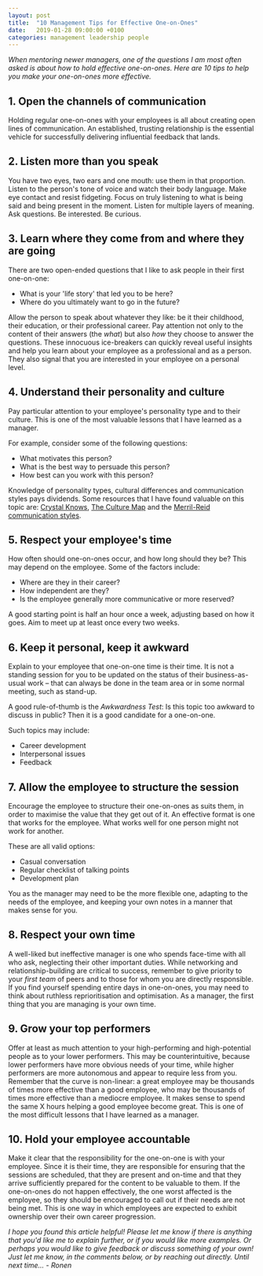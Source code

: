 ```yaml
---
layout: post
title:  "10 Management Tips for Effective One-on-Ones"
date:   2019-01-28 09:00:00 +0100
categories: management leadership people
---
```


*When mentoring newer managers, one of the questions I am most often asked is about how to hold effective one-on-ones. Here are 10 tips to help you make your one-on-ones more effective.*

## 1. Open the channels of communication

Holding regular one-on-ones with your employees is all about creating open lines of communication. An established, trusting relationship is the essential vehicle for successfully delivering influential feedback that lands.

## 2. Listen more than you speak

You have two eyes, two ears and one mouth: use them in that proportion. Listen to the person's tone of voice and watch their body language. Make eye contact and resist fidgeting. Focus on truly listening to what is being said and being present in the moment. Listen for multiple layers of meaning. Ask questions. Be interested. Be curious.

## 3. Learn where they come from and where they are going

There are two open-ended questions that I like to ask people in their first one-on-one:

* What is your 'life story' that led you to be here?
* Where do you ultimately want to go in the future?

Allow the person to speak about whatever they like: be it their childhood, their education, or their professional career. Pay attention not only to the content of their answers (the *what*) but also *how* they choose to answer the questions. These innocuous ice-breakers can quickly reveal useful insights and help you learn about your employee as a professional and as a person. They also signal that you are interested in your employee on a personal level.

## 4. Understand their personality and culture

Pay particular attention to your employee's personality type and to their culture. This is one of the most valuable lessons that I have learned as a manager.

For example, consider some of the following questions:

* What motivates this person?
* What is the best way to persuade this person?
* How best can you work with this person?

Knowledge of personality types, cultural differences and communication styles pays dividends. Some resources that I have found valuable on this topic are: [Crystal Knows](https://crystalknows.com), [The Culture Map](https://www.amazon.com/Culture-Map-INTL-ED-Decoding-ebook/dp/B06XCJ125R) and the [Merril-Reid communication styles](http://www.ucd.ie/t4cms/Personality%20Categories.pdf).

## 5. Respect your employee's time

How often should one-on-ones occur, and how long should they be? This may depend on the employee. Some of the factors include:

* Where are they in their career?
* How independent are they?
* Is the employee generally more communicative or more reserved?

A good starting point is half an hour once a week, adjusting based on how it goes. Aim to meet up at least once every two weeks.

## 6. Keep it personal, keep it awkward

Explain to your employee that one-on-one time is their time. It is not a standing session for you to be updated on the status of their business-as-usual work – that can always be done in the team area or in some normal meeting, such as stand-up.

A good rule-of-thumb is the *Awkwardness Test*: Is this topic too awkward to discuss in public? Then it is a good candidate for a one-on-one.

Such topics may include:

* Career development
* Interpersonal issues
* Feedback

## 7. Allow the employee to structure the session

Encourage the employee to structure their one-on-ones as suits them, in order to maximise the value that they get out of it. An effective format is one that works for the employee. What works well for one person might not work for another.

These are all valid options:

* Casual conversation
* Regular checklist of talking points
* Development plan

You as the manager may need to be the more flexible one, adapting to the needs of the employee, and keeping your own notes in a manner that makes sense for you.

## 8. Respect your own time

A well-liked but ineffective manager is one who spends face-time with all who ask, neglecting their other important duties. While networking and relationship-building are critical to success, remember to give priority to your *first team* of peers and to those for whom you are directly responsible. If you find yourself spending entire days in one-on-ones, you may need to think about ruthless reprioritisation and optimisation. As a manager, the first thing that you are managing is your own time.

## 9. Grow your top performers

Offer at least as much attention to your high-performing and high-potential people as to your lower performers. This may be counterintuitive, because lower performers have more obvious needs of your time, while higher performers are more autonomous and appear to require less from you. Remember that the curve is non-linear: a great employee may be thousands of times more effective than a good employee, who may be thousands of times more effective than a mediocre employee. It makes sense to spend the same X hours helping a good employee become great. This is one of the most difficult lessons that I have learned as a manager.

## 10. Hold your employee accountable

Make it clear that the responsibility for the one-on-one is with your employee. Since it is their time, they are responsible for ensuring that the sessions are scheduled, that they are present and on-time and that they arrive sufficiently prepared for the content to be valuable to them. If the one-on-ones do not happen effectively, the one worst affected is the employee, so they should be encouraged to call out if their needs are not being met. This is one way in which employees are expected to exhibit ownership over their own career progression.

*I hope you found this article helpful! Please let me know if there is anything that you'd like me to explain further, or if you would like more examples. Or perhaps you would like to give feedback or discuss something of your own! Just let me know, in the comments below, or by reaching out directly. Until next time... - Ronen*
